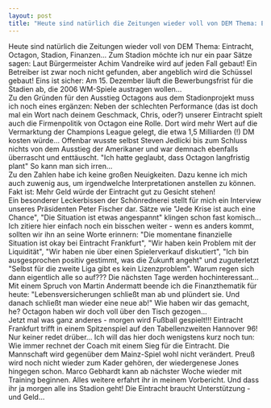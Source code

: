 ```yaml
---
layout: post
title: "Heute sind natürlich die Zeitungen wieder voll von DEM Thema: Eintracht, Octagon, Stadion, Finanzen..."
---
```


Heute sind natürlich die Zeitungen wieder voll von DEM Thema: Eintracht, Octagon, Stadion, Finanzen... Zum Stadion möchte ich nur ein paar Sätze sagen: Laut Bürgermeister Achim Vandreike wird auf jeden Fall gebaut! Ein Betreiber ist zwar noch nicht gefunden, aber angeblich wird die Schüssel gebaut! Eins ist sicher: Am 15. Dezember läuft die Bewerbungsfrist für die Stadien ab, die 2006 WM-Spiele austragen wollen...  
Zu den Gründen für den Ausstieg Octagons aus dem Stadionprojekt muss ich noch eines ergänzen: Neben der schlechten Performance (das ist doch mal ein Wort nach deinem Geschmack, Chris, oder?) unserer Eintracht spielt auch die Firmenpolitik von Octagon eine Rolle. Dort wird mehr Wert auf die Vermarktung der Champions League gelegt, die etwa 1,5 Milliarden (!) DM kosten würde... Offenbar wusste selbst Steven Jedlicki bis zum Schluss nichts von dem Ausstieg der Amerikaner und war demnach ebenfalls überrascht und enttäuscht. "Ich hatte geglaubt, dass Octagon langfristig plant" So kann man sich irren...  
Zu den Zahlen habe ich keine großen Neuigkeiten. Dazu kenne ich mich auch zuwenig aus, um irgendwelche Interpretationen anstellen zu können. Fakt ist: Mehr Geld würde der Eintracht gut zu Gesicht stehen!  
Ein besonderer Leckerbissen der Schönrednerei stellt für mich ein Interview unseres Präsidenten Peter Fischer dar. Sätze wie "Jede Krise ist auch eine Chance", "Die Situation ist etwas angespannt" klingen schon fast komisch... Ich zitiere hier einfach noch ein bisschen weiter - wenn es anders kommt, sollten wir ihn an seine Worte erinnern: "Die momentane finanzielle Situation ist okay bei Eintracht Frankfurt", "Wir haben kein Problem mit der Liquidität", "Wir haben nie über einen Spielerverkauf diskutiert", "Ich bin ausgesprochen positiv gestimmt, was die Zukunft angeht" und zuguterletzt "Selbst für die zweite Liga gibt es kein Lizenzproblem". Warum regen sich dann eigentlich alle so auf??? Die nächsten Tage werden hochinteressant...  
Mit einem Spruch von Martin Andermatt beende ich die Finanzthematik für heute: "Lebensversicherungen schließt man ab und plündert sie. Und danach schließt man wieder eine neue ab!" Wie haben wir das gemacht, he? Octagon haben wir doch voll über den Tisch gezogen...  
Jetzt mal was ganz anderes - morgen wird Fußball gespielt!!! Eintracht Frankfurt trifft in einem Spitzenspiel auf den Tabellenzweiten Hannover 96! Nur keiner redet drüber... Ich will das hier doch wenigstens kurz noch tun: Wie immer rechnet der Coach mit einem Sieg für die Eintracht. Die Mannschaft wird gegenüber dem Mainz-Spiel wohl nicht verändert. Preuß wird noch nicht wieder zum Kader gehören, der wiedergenese Jones hingegen schon. Marco Gebhardt kann ab nächster Woche wieder mit Training beginnen. Alles weitere erfahrt ihr in meinem Vorbericht. Und dass ihr ja morgen alle ins Stadion geht! Die Eintracht braucht Unterstützung - und Geld...
